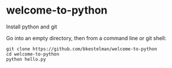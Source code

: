# welcome-to-python

Install python and git

Go into an empty directory, then from a command line or git shell:
```
git clone https://github.com/bkestelman/welcome-to-python
cd welcome-to-python
python hello.py
```

